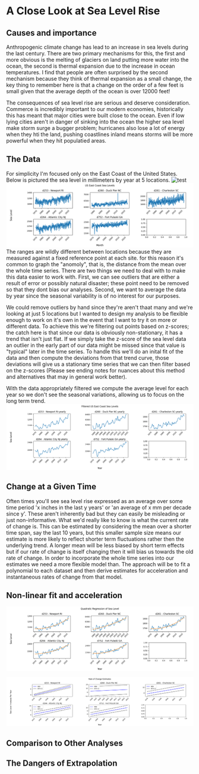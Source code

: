 
# A Close Look at Sea Level Rise
## Causes and importance
Anthropogenic climate change has lead to an increase in sea levels during the last century. There are two primary mechanisms for this, the first and more obvious is the melting of glaciers on land putting more water into the ocean, the second is thermal expansion due to the increase in ocean temperatures. I find that people are often surprised by the second mechanism because they think of thermal expansion as a small change, the key thing to remember here is that a change on the order of a few feet is small given that the average depth of the ocean is over 12000 feet! 

The consequences of sea level rise are serious and deserve consideration. Commerce is incredibly important to our modern economies, historically this has meant that major cities were built close to the ocean. Even if low lying cities aren't in danger of sinking into the ocean the higher sea level make storm surge a bugger problem; hurricanes also lose a lot of energy when they hti the land, pushing coastlines inland means storms will be more powerful when they hit populatied areas.

## The Data
For simplicity I'm focused only on the East Coast of the United States. Below is pictured the sea level in millimeters by year at 5 locations.
![test](https://danielennis521.github.io/Math-Blog/Post%201%3A%20Sea%20Level%20Change/Sea%20Level%20Changes/graphs/basic%20sea%20level.png)
![daily sea level](https://github.com/danielennis521/Math-Blog/blob/main/Post%201%3A%20Sea%20Level%20Change/Sea%20Level%20Changes/graphs/basic%20sea%20level.png)
The ranges are wildly different between locations because they are measured against a fixed reference point at each site. for this reason it's common to graph the "anomoly", that is, the distance from the mean over the whole time series. There are two things we need to deal with to make this data easier to work with. First, we can see outliers that are either a result of error or possibly natural disaster; these point need to be removed so that they dont bias our analyses. Second, we want to average the data by year since the seasonal variability is of no interest for our purposes. 

We could remove outliers by hand since they're aren't thaat many and we're looking at just 5 locations but I wanted to design my analysis to be flexible enough to work on it's own in the event that I want to try it on more or different data. To achieve this we're filtering out points based on z-scores; the catch here is that since our data is obviously non-stationary, it has a trend that isn't just flat. If we simply take the z-score of the sea level data an outlier in the early part of our data might be missed since that value is "typical" later in the time series. To handle this we'll do an inital fit of the data and then compute the deviations from that trend curve, those deviations will give us a stationary time series that we can then filter based on the z-scores (Please see ending notes for nuances about this method and alternatives that may in general work better).

With the data appropriately filtered we compute the average level for each year so we don't see the seasonal variations, allowing us to focus on the long term trend.
![yearly sea level](https://github.com/danielennis521/Math-Blog/blob/main/Post%201%3A%20Sea%20Level%20Change/Sea%20Level%20Changes/graphs/yearly%20sea%20level.png)

## Change at a Given Time
Often times you'll see sea level rise expressed as an average over some time period 'x inches in the last y years' or 'an average of x mm per decade since y'. These aren't inherently bad but they can easily be misleading or just non-informative. What we'd really like to know is what the current rate of change is. This can be estimated by considering the mean over a shorter time span, say the last 10 years, but this smaller sample size means our estimate is more likely to reflect shorter term fluctuations rather then the underlying trend. A longer mean will be less biased by short term effects but if our rate of change is itself changing then it will bias us towards the old rate of change. 
In order to incorporate the whole time series into our estimates we need a more flexible model than. The approach will be to fit a polynomial to each dataset and then derive estimates for acceleration and instantaneous rates of change from that model.

## Non-linear fit and acceleration

![quadratic fit](https://github.com/danielennis521/Math-Blog/blob/main/Post%201%3A%20Sea%20Level%20Change/Sea%20Level%20Changes/graphs/quadratic%20regression.png)

![rate of change CIs](https://github.com/danielennis521/Math-Blog/blob/main/Post%201%3A%20Sea%20Level%20Change/Sea%20Level%20Changes/graphs/rate%20of%20change%20CIs.png)

## Comparison to Other Analyses

## The Dangers of Extrapolation
